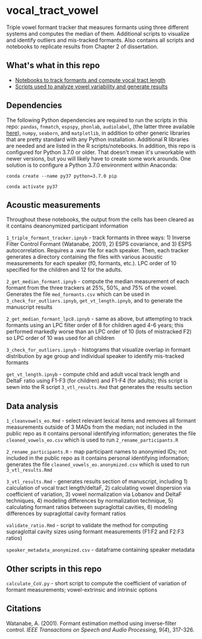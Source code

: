 # vocal_tract_vowel

Triple vowel formant tracker that measures formants using three different systems and computes the median of them. Additional scripts to visualize and identify outliers and mis-tracked formants. Also contains all scripts and notebooks to replicate results from Chapter 2 of dissertation.  


## What's what in this repo

* [Notebooks to track formants and compute vocal tract length](#acoustic-measurements)
* [Scripts used to analyze vowel variability and generate results](#data-analysis)


## Dependencies

The following Python dependencies are required to run the scripts in this repo: `pandas`, `fnmatch`, `espspy`, `phonlab`, `audiolabel`, (the latter three available [here](https://github.com/rsprouse)), `numpy`, `seaborn`, and `matplotlib`, in addition to other generic libraries that are pretty standard with any Python installation. Additional R libraries are needed and are listed in the R scripts/notebooks. In addition, this repo is configured for Python 3.7.0 or older. That doesn't mean it's unworkable with newer versions, but you will likely have to create some work arounds. One solution is to configure a Python 3.7.0 environment within Anaconda:

`conda create --name py37 python=3.7.0 pip`

`conda activate py37`


## Acoustic measurements
Throughout these notebooks, the output from the cells has been cleared as it contains deanonymized participant information

`1_triple_formant_tracker.ipnyb` - track formants in three ways: 1) Inverse Filter Control Formant (Watanabe, 2001), 2) ESPS covariance, and 3) ESPS autocorrelation. Requires a .wav file for each speaker. Then, each tracker generates a directory containing the files with various acoustic measurements for each speaker (f0, formants, etc.). LPC order of 10 specified for the children and 12 for the adults.

`2_get_median_formant.ipnyb` - compute the median measurement of each formant from the three trackers at 25%, 50%, and 75% of the vowel. Generates the file `med_formants.csv` which can be used in `3_check_for_outliers.ipnyb`, `get_vt_length.ipnyb`, and to generate the manuscript results

`2_get_median_formant_lpc8.ipnyb` - same as above, but attempting to track formants using an LPC filter order of 8 for children aged 4-6 years; this performed markedly worse than an LPC order of 10 (lots of mistracked F2) so LPC order of 10 was used for all children

`3_check_for_outliers.ipnyb` - histograms that visualize overlap in formant distribution by age group and individual speaker to identify mis-tracked formants 

`get_vt_length.ipnyb` - compute child and adult vocal track length and DeltaF ratio using F1-F3 (for children) and F1-F4 (for adults); this script is sewn into the R script `3_vtl_results.Rmd` that generates the results section


## Data analysis

`1_cleanvowels_eo.Rmd` - select relevant lexical items and removes all formant measurements outside of 3 MADs from the median; not included in the public repo as it contains personal identifying information; generates the file `cleaned_vowels_eo.csv` which is used to run `2_rename_participants.R`

`2_rename_participants.R` - map participant names to anonymied IDs; not included in the public repo as it contains personal identifying information; generates the file `cleaned_vowels_eo.anonymized.csv` which is used to run `3_vtl_results.Rmd`

`3_vtl_results.Rmd` - generates results section of manuscript, including 1) calculation of vocal tract length/deltaF, 2) calculating vowel dispersion via coefficient of variation, 3) vowel normalization via Lobanov and DeltaF techniques, 4) modeling differences by normalization technique, 5) calculating formant ratios between supraglottal cavities, 6) modeling differences by supraglottal cavity formant ratios

`validate_ratio.Rmd` - script to validate the method for computing supraglottal cavity sizes using formant measurements (F1:F2 and F2:F3 ratios) 

`speaker_metadata_anonymized.csv` - dataframe containing speaker metadata


## Other scripts in this repo

`calculate_CoV.py` - short script to compute the coefficient of variation of formant measurements; vowel-extrinsic and intrinsic options

## Citations

Watanabe, A. (2001). Formant estimation method using inverse-filter control. _IEEE Transactions on Speech and Audio Processing_, 9(_4_), 317-326.



